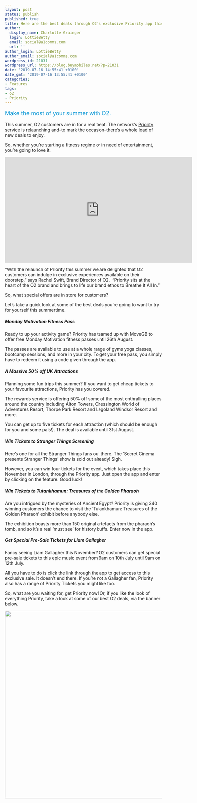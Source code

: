 ```yaml
---
layout: post
status: publish
published: true
title: Here are the best deals through O2's exclusive Priority app this summer
author:
  display_name: Charlotte Grainger
  login: LottieBetty
  email: social@a1comms.com
  url: ''
author_login: LottieBetty
author_email: social@a1comms.com
wordpress_id: 21031
wordpress_url: https://blog.buymobiles.net/?p=21031
date: '2019-07-16 14:55:41 +0100'
date_gmt: '2019-07-16 13:55:41 +0100'
categories:
- Features
tags:
- o2
- Priority
---
```

<p><!-- wp:paragraph --></p>
<p><span class="postStandFirst" style="color: #0896d5; line-height: 26px; font-size: 18px;">Make the most of your summer with O2.</span></p>
<p><!-- /wp:paragraph --></p>
<p>This summer, O2 customers are in for a real treat. The network&rsquo;s <a href="https://priority.o2.co.uk/" target="_blank" rel="noopener noreferrer">Priority</a> service is relaunching and&ndash;to mark the occasion&ndash;there&rsquo;s a whole load of new deals to enjoy.</p>
<p>So, whether you&rsquo;re starting a fitness regime or in need of entertainment, you&rsquo;re going to love it.</p>
<p><iframe src="https://www.youtube.com/embed/iBMVpNMIh7g" width="600" height="338" frameborder="0" allowfullscreen="allowfullscreen"><span data-mce-type="bookmark" style="display: inline-block; width: 0px; overflow: hidden; line-height: 0;" class="mce_SELRES_start">﻿</span></iframe></p>
<p>&ldquo;With the relaunch of Priority this summer we are delighted that O2 customers can indulge in exclusive experiences available on their doorstep,&rdquo; says Rachel Swift, Brand Director of O2.&nbsp; &ldquo;Priority sits at the heart of the O2 brand and brings to life our brand ethos to Breathe It All In.&rdquo;</p>
<p>So, what special offers are in store for customers?</p>
<p>Let&rsquo;s take a quick look at some of the best deals you&rsquo;re going to want to try for yourself this summertime.</p>
<h5>Monday Motivation Fitness Pass</h5>
<p>Ready to up your activity game? Priority has teamed up with MoveGB to offer free Monday Motivation fitness passes until 26th August.</p>
<p>The passes are available to use at a whole range of gyms yoga classes, bootcamp sessions, and more in your city. To get your free pass, you simply have to redeem it using a code given through the app.</p>
<h5>A Massive 50% off UK Attractions</h5>
<p>Planning some fun trips this summer? If you want to get cheap tickets to your favourite attractions, Priority has you covered.</p>
<p>The rewards service is offering 50% off some of the most enthralling places around the country including Alton Towers, Chessington World of Adventures Resort, Thorpe Park Resort and Legoland Windsor Resort and more.</p>
<p>You can get up to five tickets for each attraction (which should be enough for you and some pals!). The deal is available until 31st August.</p>
<h5>Win Tickets to Stranger Things Screening</h5>
<p>Here&rsquo;s one for all the Stranger Things fans out there. The &lsquo;Secret Cinema presents Stranger Things&rsquo; show is sold out already! Sigh.</p>
<p>However, you can win four tickets for the event, which takes place this November in London, through the Priority app. Just open the app and enter by clicking on the feature. Good luck!</p>
<h5>Win Tickets to Tutankhamun: Treasures of the Golden Pharaoh</h5>
<p>Are you intrigued by the mysteries of Ancient Egypt? Priority is giving 340 winning customers the chance to visit the &lsquo;Tutankhamun: Treasures of the Golden Pharaoh&rsquo; exhibit before anybody else.</p>
<p>The exhibition boasts more than 150 original artefacts from the pharaoh&rsquo;s tomb, and so it&rsquo;s a real &lsquo;must see&rsquo; for history buffs. Enter now in the app.</p>
<h5>Get Special Pre-Sale Tickets for Liam Gallagher</h5>
<p>Fancy seeing Liam Gallagher this November? O2 customers can get special pre-sale tickets to this epic music event from 9am on 10th July until 9am on 12th July.</p>
<p>All you have to do is click the link through the app to get access to this exclusive sale. It doesn&rsquo;t end there. If you&rsquo;re not a Gallagher fan, Priority also has a range of Priority Tickets you might like too.</p>
<p>So, what are you waiting for, get Priority now! Or, if you like the look of everything Priority, take a look at some of our best O2 deals, via the banner below.</p>
<p><a href="https://www.buymobiles.net/o2" target="_blank" rel="noopener noreferrer"><img class="aligncenter wp-image-20317 size-full" src="https://storage.googleapis.com/a1comms-blog-buymobiles/1/2019/03/o2-deals-blog.jpg" alt="" width="600" height="600"></a></p>
